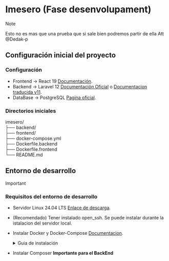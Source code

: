 # Imesero (Fase desenvolupament)

> [!NOTE]
> Esto no es mas que una prueba que si sale bien podremos partir de ella Att @Dedak-p

## Configuración inicial del proyecto

### Configuración
- Frontend -> React 19 [Documentación](https://react.dev/).  
- Backend -> Laravel 12 [Documentación Oficial](https://laravel.com/docs/12.x) o [Documentacion traducida v11](https://documentacionlaravel.com/docs/11.x).  
- DataBase -> PostgreSQL [Pagina oficial](https://www.postgresql.org/docs/current/).  

### Directorios iniciales

  imesero/  
  ├── backend/  
  ├── frontend/  
  ├── docker-compose.yml  
  ├── Dockerfile.backend  
  ├── Dockerfile.frontend  
  └── README.md  

## Entorno de desarrollo

> [!IMPORTANT]
> ### Requisitos del entorno de desarrollo
> - Servidor Linux 24.04 LTS [Enlace de descarga](https://ubuntu.com/download/server/thank-you?version=24.04.2&architecture=amd64&lts=true).
> - (Recomendado) Tener instalado open_ssh. Se puede instalar durante la istalacion del servidor local.
> - Instalar Docker y Docker-Compose [Documentacion](https://docs.docker.com/engine/install/ubuntu/).  
>   <details>
>   <summary>Guia de instalación</summary>
>
>   #### Instalacion de Dependencias y Repositorio oficial de Docker
>   ```
>   sudo apt install ca-certificates curl gnupg -y
>   sudo install -m 0755 -d /etc/apt/keyrings
>   curl -fsSL https://download.docker.com/linux/ubuntu/gpg | sudo gpg --dearmor -o /etc/apt/keyrings/docker.gpg
>   sudo chmod a+r /etc/apt/keyrings/docker.gpg
>   echo \
>    "deb [arch=$(dpkg --print-architecture) signed-by=/etc/apt/keyrings/docker.gpg] https://download.docker.com/linux/ubuntu \
>    $(. /etc/os-release && echo "$VERSION_CODENAME") stable" | \
>    sudo tee /etc/apt/sources.list.d/docker.list > /dev/null
>   ```
>   #### Instalacion Docker y Docker-Compose
>   ```
>   sudo apt update
>   sudo apt install docker-ce docker-ce-cli containerd.io docker-buildx-plugin docker-compose-plugin -y
>   ```
>   </details>
>
> - Instalar Composer **Importante para el BackEnd**